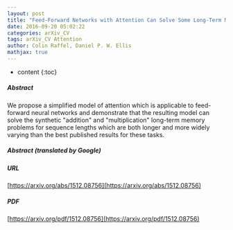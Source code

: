```yaml
---
layout: post
title: "Feed-Forward Networks with Attention Can Solve Some Long-Term Memory Problems"
date: 2016-09-20 05:02:22
categories: arXiv_CV
tags: arXiv_CV Attention
author: Colin Raffel, Daniel P. W. Ellis
mathjax: true
---
```


* content
{:toc}

##### Abstract
We propose a simplified model of attention which is applicable to feed-forward neural networks and demonstrate that the resulting model can solve the synthetic "addition" and "multiplication" long-term memory problems for sequence lengths which are both longer and more widely varying than the best published results for these tasks.

##### Abstract (translated by Google)


##### URL
[https://arxiv.org/abs/1512.08756](https://arxiv.org/abs/1512.08756)

##### PDF
[https://arxiv.org/pdf/1512.08756](https://arxiv.org/pdf/1512.08756)

